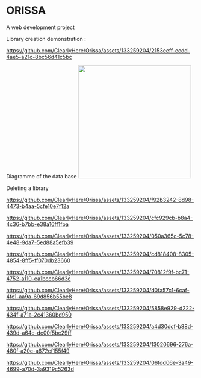 # ORISSA

A web development project

Library creation demonstration :

https://github.com/ClearlyHere/Orissa/assets/133259204/2153eeff-ecdd-4ae5-a21c-8bc56d41c5bc

Diagramme of the data base 
<img src="https://github.com/ClearlyHere/Orissa/assets/133259204/c540e4b6-20e2-4b48-b028-ed96705d08a5" width="300">

Deleting a library

https://github.com/ClearlyHere/Orissa/assets/133259204/f92b3242-8d98-4473-b4aa-5cfe10e7f12a

https://github.com/ClearlyHere/Orissa/assets/133259204/cfc929cb-b8a4-4c36-b7bb-e38a16ff1fba

https://github.com/ClearlyHere/Orissa/assets/133259204/050a365c-5c78-4e48-9da7-5ed88a5efb39

https://github.com/ClearlyHere/Orissa/assets/133259204/cd818408-8305-4854-8ff5-ff070db23660

https://github.com/ClearlyHere/Orissa/assets/133259204/70812f9f-bc71-4752-a110-ea1bccb66d3c

https://github.com/ClearlyHere/Orissa/assets/133259204/d0fa57c1-6caf-4fc1-aa9a-69d856b55be8

https://github.com/ClearlyHere/Orissa/assets/133259204/5858e929-d222-434f-a71a-2c41360bd950

https://github.com/ClearlyHere/Orissa/assets/133259204/a4d30dcf-b88d-439d-a64e-dc00f5bc29ff

https://github.com/ClearlyHere/Orissa/assets/133259204/13020696-276a-480f-a20c-a672cf155f49

https://github.com/ClearlyHere/Orissa/assets/133259204/06fdd06e-3a49-4699-a70d-3a9319c5263d

